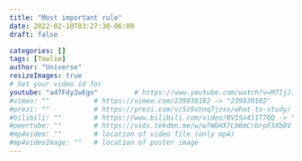 ```yaml
---
title: "Most important rule"
date: 2022-02-10T03:27:30-06:00
draft: false

categories: []
tags: [Towlie]
author: "Universe"
resizeImages: true
# Set your video id for
youtube: "a47Fdy2wEgo"         # https://www.youtube.com/watch?v=M7IjJiZUutk -> "M7IjJiZUutk"
#vimeo: ""           # https://vimeo.com/239830182 -> "239830182"
#prezi: ""           # https://prezi.com/v/5z9shnq7jzxs/what-to-study/ -> "5z9shnq7jzxs"
#bilibili: ""        # https://www.bilibili.com/video/BV1Sx411T7QQ -> "BV1Sx411T7QQ"
#peertube: ""        # https://vids.tekdmn.me/w/w7WGHX7Lb6mCrbrpF3Xb8V (entire URL)
#mp4video: ""        # location of video file (only mp4) 
#mp4videoImage: ""   # location of poster image 
---
```

